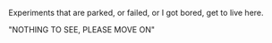Experiments that are parked, or failed, or I got bored, get to live here.

"NOTHING TO SEE, PLEASE MOVE ON"
